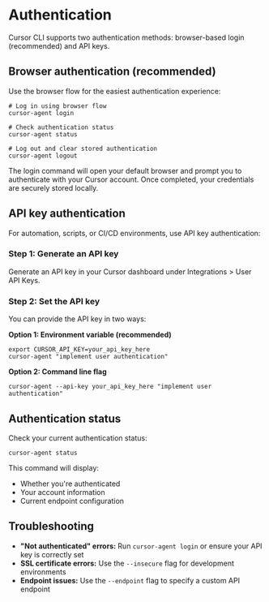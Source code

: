 # Authentication

Cursor CLI supports two authentication methods: browser-based login (recommended) and API keys.

## Browser authentication (recommended)

Use the browser flow for the easiest authentication experience:

```
# Log in using browser flow
cursor-agent login

# Check authentication status
cursor-agent status

# Log out and clear stored authentication
cursor-agent logout
```

The login command will open your default browser and prompt you to authenticate with your Cursor account. Once completed, your credentials are securely stored locally.

## API key authentication

For automation, scripts, or CI/CD environments, use API key authentication:

### Step 1: Generate an API key

Generate an API key in your Cursor dashboard under Integrations > User API Keys.

### Step 2: Set the API key

You can provide the API key in two ways:

**Option 1: Environment variable (recommended)**

```
export CURSOR_API_KEY=your_api_key_here
cursor-agent "implement user authentication"
```

**Option 2: Command line flag**

```
cursor-agent --api-key your_api_key_here "implement user authentication"
```

## Authentication status

Check your current authentication status:

```
cursor-agent status
```

This command will display:

- Whether you're authenticated
- Your account information
- Current endpoint configuration

## Troubleshooting

- **"Not authenticated" errors:** Run `cursor-agent login` or ensure your API key is correctly set
- **SSL certificate errors:** Use the `--insecure` flag for development environments
- **Endpoint issues:** Use the `--endpoint` flag to specify a custom API endpoint